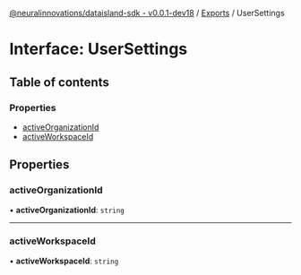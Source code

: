 [@neuralinnovations/dataisland-sdk - v0.0.1-dev18](../../README.md) / [Exports](../modules.md) / UserSettings

# Interface: UserSettings

## Table of contents

### Properties

- [activeOrganizationId](UserSettings.md#activeorganizationid)
- [activeWorkspaceId](UserSettings.md#activeworkspaceid)

## Properties

### activeOrganizationId

• **activeOrganizationId**: `string`

___

### activeWorkspaceId

• **activeWorkspaceId**: `string`
